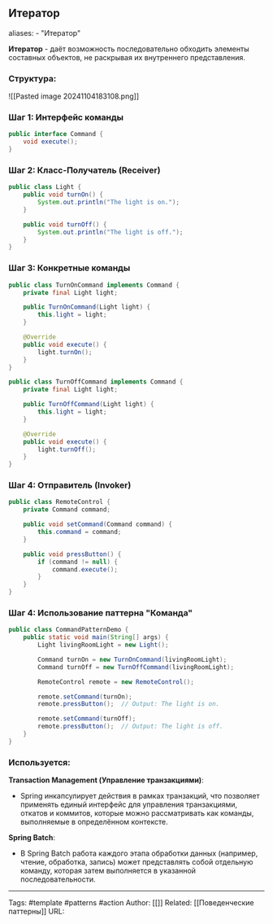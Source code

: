 ## Итератор

aliases: 
	- "Итератор"

**Итератор** - даёт возможность последовательно обходить элементы составных объектов, не раскрывая их внутреннего представления.

### Структура:
![[Pasted image 20241104183108.png]]

### Шаг 1: Интерфейс команды
```java
public interface Command {
    void execute();
}
```

### Шаг 2: Класс-Получатель (Receiver)

```java
public class Light {
    public void turnOn() {
        System.out.println("The light is on.");
    }

    public void turnOff() {
        System.out.println("The light is off.");
    }
}
```

### Шаг 3: Конкретные команды

```java
public class TurnOnCommand implements Command {
    private final Light light;

    public TurnOnCommand(Light light) {
        this.light = light;
    }

    @Override
    public void execute() {
        light.turnOn();
    }
}

public class TurnOffCommand implements Command {
    private final Light light;

    public TurnOffCommand(Light light) {
        this.light = light;
    }

    @Override
    public void execute() {
        light.turnOff();
    }
}
```

### Шаг 4: Отправитель (Invoker)

```java
public class RemoteControl {
    private Command command;

    public void setCommand(Command command) {
        this.command = command;
    }

    public void pressButton() {
        if (command != null) {
            command.execute();
        }
    }
}
```

### Шаг  4: Использование паттерна "Команда"

```java
public class CommandPatternDemo {
    public static void main(String[] args) {
        Light livingRoomLight = new Light();

        Command turnOn = new TurnOnCommand(livingRoomLight);
        Command turnOff = new TurnOffCommand(livingRoomLight);

        RemoteControl remote = new RemoteControl();

        remote.setCommand(turnOn);
        remote.pressButton();  // Output: The light is on.

        remote.setCommand(turnOff);
        remote.pressButton();  // Output: The light is off.
    }
}
```

### Используется:
**Transaction Management (Управление транзакциями)**:
- Spring инкапсулирует действия в рамках транзакций, что позволяет применять единый интерфейс для управления транзакциями, откатов и коммитов, которые можно рассматривать как команды, выполняемые в определённом контексте.

**Spring Batch**:
- В Spring Batch работа каждого этапа обработки данных (например, чтение, обработка, запись) может представлять собой отдельную команду, которая затем выполняется в указанной последовательности.

---
Tags: #template #patterns #action
Author: [[]]
Related: [[Поведенческие паттерны]]
URL: 